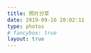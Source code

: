 ```yaml
---
title: 照片分享
date: 2019-09-16 20:02:11
type: photos
# fancybox: true
layout: true
---
```

<style type="text/css">
	.main-inner{
		width: 100%;
	}
	.main {
    padding-bottom: 150px;
    margin-top: 0px;
    background: rgb(238,238,238);
	}
	.main-inner{
		margin-top: unset;
	}
	.page-post-detail .post-meta{
		display: none;
	}
	body {
		background-image: unset;
		background-attachment: unset;
		background-size: 100%;
		color:#000;
		/*background-position: top left;*/
	}
	.header{
		background: rgba(28, 25, 25, 0.6);
		border-bottom: unset;
	}
	.menu .menu-item a{
		    font-weight: 300;
    		color: #000;
	}

	.imgbox{
	 width: 100%;
	 overflow: hidden;
	 height: 200px;
	 border-right: 1px solid #bcbcbc;
	}
	.box{
		/* visibility: visible;
		overflow: auto; 
		zoom: 1; */
	}
	.box li{
	float: left;
	padding-left:20px;
	padding-top:20px;
    width: 30%;
    position: relative;
    overflow: hidden;
    text-align: center;
    list-style: none;
    margin: 0;
    /*display: inline;*/
    padding-right:20px;
    height: 320px;
	}
	.box li span{
	display: block;
    padding: 4% 7% 10% 7%;
    min-height: 60px;
    background: #fff;
    color: #fff;
    font-size: 18px;
    background: #121212;
    font-weight: 600;
    line-height: 26px;
    -webkit-box-sizing: border-box;
    box-sizing: border-box;
	}

	img.imgitem{
		padding: unset;
		padding: unset;
		border: unset;
		position: relative;
		padding: 0px;
		height: auto;
		width:100%;
		height:100%;
		box-shadow:0 5px 5px skyblue;
	}


div#posts.posts-expand {
    border: unset;
    padding: unset;
	/* box-shadow: 0 0 15px #000; */
    margin-bottom: 10px;
}
.posts-expand .post-body img{
	width:100%;
	padding: 0px !important;
	box-shadow: 0 0 15px #000;
}
.box p{
	display: block;
    background: #121212;
    color: #fff;
    font-size: 12px;
    font-family: 'SwisMedium';
    -webkit-box-sizing: border-box;
    box-sizing: border-box;
    text-align: center;
}

.box span strong{
	/* background: rgb(0,99,229); */
	padding: 10px;
}

.posts-expand .post-title {
	display: block;
}
.btn-more-posts{
	display: inline-block;
    vertical-align: middle;
    font: 55px/80px 'ChaletComprimeMilanSixty';
    color: #000;
    text-align: center;
	width:100%;
    border: unset;
    height: auto;
    background-color: #121212;
    -webkit-box-sizing: border-box;
    box-sizing: border-box;
}

/* @media (max-width: 767px){
	.box li {
    width: 100%;
} */
.title {
    height: 30px;
	outline:none;
}

.box span {
    min-height: 80px;
    border-right: unset;
    font-size: 16px;
}
.box p{
    border-right: unset;
    font-size: 12px;
  
}
.posts-expand {
    margin: unset;
}
	div#comments.comments.v {
    width: 96%;
    padding-top: 50px;
}


}
/* 
@media (min-width: 1600px){
	.container .main-inner{
		width: 100%;
		height:auto;
	}
} */

.footer{
	background-color: #121212 !important;
}
.v * {
    color: #f4f4f4 !important;
}

.v .vwrap .vmark .valert .vcode {
    background: #00050b !important;
}
.post-block{
	background:rgb(238,238,238);
	box-shadow:none;
}
.title{
	background:#000;
	box-shadow: 0 0 15px #000;
}
#conBox0 li{
box-shadow:0 3px 24px 4px #000;
	z-index:100;
	margin-left:20px;
	margin-top:10px;
}

</style>

<div id="box" class="box"></div>


<script type="text/javascript">

function loadXMLDoc(xmlUrl) 
{
	try //Internet Explorer
	{
		xmlDoc=new ActiveXObject("Microsoft.XMLDOM");
	}
	catch(e)
	{
	  try //Firefox, Mozilla, Opera, etc.
	    {
		  xmlDoc=document.implementation.createDocument("","",null);
	    }
	  catch(e) {alert(e.message)}
	}
	
	try 
	{
		  xmlDoc.async=false;
		  xmlDoc.load(xmlUrl);
	}
	catch(e) {
		try //Google Chrome  
		  {  
			var chromeXml = new XMLHttpRequest();
			chromeXml.open("GET", xmlUrl, false);
			chromeXml.send(null);
			xmlDoc = chromeXml.responseXML.documentElement; 				
			//alert(xmlDoc.childNodes[0].nodeName);
			//return xmlDoc;    
		  }  
		  catch(e)  
		  {  
			  alert(e.message)  
		  }  		  	
	}
	return xmlDoc; 
}

var xmllink="https://hexophoto-1259178461.cos.ap-beijing.myqcloud.com"
//访问域名链接就是我上面提到的那个访问域名xml链接

xmlDoc=loadXMLDoc(xmllink);
var urls=xmlDoc.getElementsByTagName('Key');
var date=xmlDoc.getElementsByTagName('LastModified');
var wid=250;
var showNum=12; //每个相册一次展示多少照片
if ((window.innerWidth)>1200) {wid=(window.innerWidth*3)/18;}
var box=document.getElementById('box');
var i=0;

var content=new Array();
var tmp=0;
var kkk=-1;
for (var t = 0; t < urls.length ; t++) {
	var bucket=urls[t].innerHTML;
	var length=bucket.indexOf('/');
	if(length===bucket.length-1){
		kkk++;
		content[kkk]=new Array();
		content[kkk][0]={'url':bucket,'date':date[t].innerHTML.substring(0,10)};
		tmp=1;
	}
	else {
		content[kkk][tmp++]={'url':bucket.substring(length+1),'date':date[t].innerHTML.substring(0,10)};
	}
}

for (var i = 0; i < content.length; i++) {
	var conBox=document.createElement("div");
	conBox.id='conBox'+i;
	box.appendChild(conBox);
	var item=document.createElement("div");
	var title=content[i][0].url;
	item.innerHTML="<button class=title><span style=display:inline;><strong style=color:#fff; >"+title.substring(0,title.length-1)+"</strong></span></button>";
	conBox.appendChild(item);

	for (var j = 1; j < content[i].length && j < showNum+1; j++) {
		var con=content[i][j].url;
		var item=document.createElement("li");
		item.innerHTML="<div class=imgbox id=imgbox><img class=imgitem src="+xmllink+'/'+title+con+" alt="+con+"></div><span>"+con.substring(0,con.length-4)+"</span><p>上传于"+content[i][j].date+"</p>";
		conBox.appendChild(item);
	}
	if(content[i].length > showNum){
		var moreItem=document.createElement("button");
		moreItem.className="btn-more-posts";
		moreItem.id="more"+i;
		moreItem.value=showNum+1;
		let cur=i;
		moreItem.onclick= function (){
			moreClick(this,cur,content[cur],content[cur][0].url);
		}
		moreItem.innerHTML="<span style=display:inline;><span style=color:#f40;>加载更多</span></span>"; 
		conBox.appendChild(moreItem);
	}
}

function moreClick(obj,cur,cont,title){
	var parent=obj.parentNode;
	parent.removeChild(obj);
	var j=obj.value;
	var begin=j;
	for ( ; j < cont.length && j < Number(showNum) + Number(begin); j++) {
		console.log( Number(showNum) + Number(begin));
		var con=cont[j].url;
		var item=document.createElement("li");
		item.innerHTML="<div class=imgbox id=imgbox style=height:"+wid+"px;><img class=imgitem src="+xmllink+'/'+title+con+" alt="+con+"></div><span>"+con.substring(0,con.length-4)+"</span><p>上传于"+cont[j].date+"</p>";
		parent.appendChild(item);
	}
	if(cont.length > j){
		obj.value=j;
		parent.appendChild(obj);
	}
}

</script>